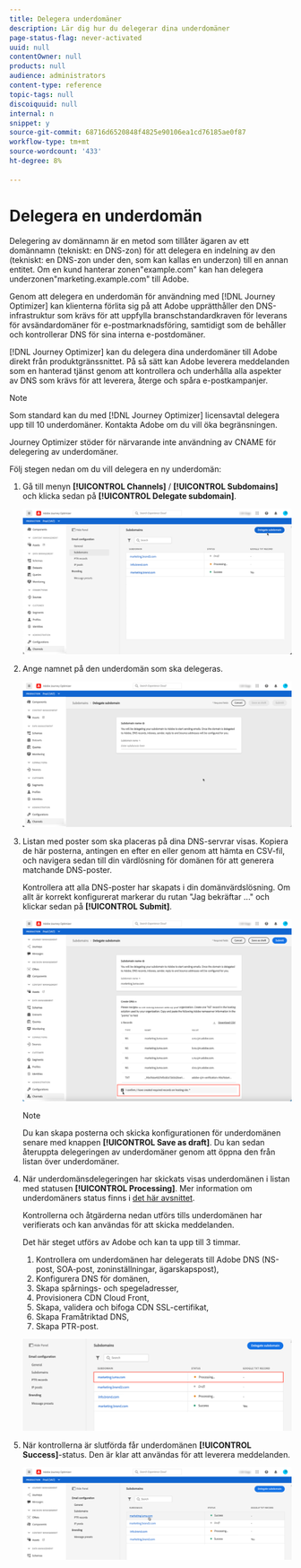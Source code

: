```yaml
---
title: Delegera underdomäner
description: Lär dig hur du delegerar dina underdomäner
page-status-flag: never-activated
uuid: null
contentOwner: null
products: null
audience: administrators
content-type: reference
topic-tags: null
discoiquuid: null
internal: n
snippet: y
source-git-commit: 68716d6520848f4825e90106ea1cd76185ae0f87
workflow-type: tm+mt
source-wordcount: '433'
ht-degree: 8%

---
```



# Delegera en underdomän

Delegering av domännamn är en metod som tillåter ägaren av ett domännamn (tekniskt: en DNS-zon) för att delegera en indelning av den (tekniskt: en DNS-zon under den, som kan kallas en underzon) till en annan entitet. Om en kund hanterar zonen&quot;example.com&quot; kan han delegera underzonen&quot;marketing.example.com&quot; till Adobe.

Genom att delegera en underdomän för användning med [!DNL Journey Optimizer] kan klienterna förlita sig på att Adobe upprätthåller den DNS-infrastruktur som krävs för att uppfylla branschstandardkraven för leverans för avsändardomäner för e-postmarknadsföring, samtidigt som de behåller och kontrollerar DNS för sina interna e-postdomäner.

[!DNL Journey Optimizer] kan du delegera dina underdomäner till Adobe direkt från produktgränssnittet. På så sätt kan Adobe leverera meddelanden som en hanterad tjänst genom att kontrollera och underhålla alla aspekter av DNS som krävs för att leverera, återge och spåra e-postkampanjer.

>[!NOTE]
>
>Som standard kan du med [!DNL Journey Optimizer] licensavtal delegera upp till 10 underdomäner. Kontakta Adobe om du vill öka begränsningen.
>
>Journey Optimizer stöder för närvarande inte användning av CNAME för delegering av underdomäner.

Följ stegen nedan om du vill delegera en ny underdomän:

1. Gå till menyn **[!UICONTROL Channels]** / **[!UICONTROL Subdomains]** och klicka sedan på **[!UICONTROL Delegate subdomain]**.

   ![](../assets/subdomain-delegate.png)

1. Ange namnet på den underdomän som ska delegeras.

   ![](../assets/subdomain-name.png)

1. Listan med poster som ska placeras på dina DNS-servrar visas. Kopiera de här posterna, antingen en efter en eller genom att hämta en CSV-fil, och navigera sedan till din värdlösning för domänen för att generera matchande DNS-poster.

   Kontrollera att alla DNS-poster har skapats i din domänvärdslösning. Om allt är korrekt konfigurerat markerar du rutan &quot;Jag bekräftar ...&quot; och klickar sedan på **[!UICONTROL Submit]**.

   ![](../assets/subdomain-submit.png)

   >[!NOTE]
   >
   >Du kan skapa posterna och skicka konfigurationen för underdomänen senare med knappen **[!UICONTROL Save as draft]**. Du kan sedan återuppta delegeringen av underdomäner genom att öppna den från listan över underdomäner.

1. När underdomänsdelegeringen har skickats visas underdomänen i listan med statusen **[!UICONTROL Processing]**. Mer information om underdomäners status finns i [det här avsnittet](access-subdomains.md).

   Kontrollerna och åtgärderna nedan utförs tills underdomänen har verifierats och kan användas för att skicka meddelanden.

   Det här steget utförs av Adobe och kan ta upp till 3 timmar.

   1. Kontrollera om underdomänen har delegerats till Adobe DNS (NS-post, SOA-post, zoninställningar, ägarskapspost),
   1. Konfigurera DNS för domänen,
   1. Skapa spårnings- och spegeladresser,
   1. Provisionera CDN Cloud Front,
   1. Skapa, validera och bifoga CDN SSL-certifikat,
   1. Skapa Framåtriktad DNS,
   1. Skapa PTR-post.

   ![](../assets/subdomain-processing.png)

1. När kontrollerna är slutförda får underdomänen **[!UICONTROL Success]**-status. Den är klar att användas för att leverera meddelanden.

   <!-- later on, users will be notified in Pulse -->

   ![](../assets/subdomain-notification.png)


